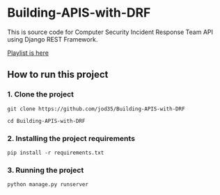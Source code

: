 # Building-APIS-with-DRF
This is source code for Computer Security Incident Response Team API using  Django REST Framework. 

[Playlist is here](https://https://www.youtube.com/playlist?list=PLEt8Tae2spYlosWRH9JDpKNxzb3bSOJGx)

## How to run this project
### 1. Clone the project
 ```
 git clone https://github.com/jod35/Building-APIS-with-DRF
 
 cd Building-APIS-with-DRF
 ```
### 2. Installing the project requirements
```
pip install -r requirements.txt
```
### 3. Running the project
```
python manage.py runserver
```
